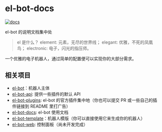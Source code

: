 # el-bot-docs

[![docs](https://github.com/ElpsyCN/el-bot-docs/workflows/docs/badge.svg)](https://docs.bot.elpsy.cn)

el-bot 的说明文档集中处

> el 是什么？
> element: 元素，无尽的世界线；
> elegant: 优雅，不死的凤凰鸟；
> electronic: 电子，闪光的指压师。

一个优雅的电子机器人，通过简单的配置便可以实现你的大部分需求。

## 相关项目

- [el-bot](https://github.com/YunYouJun/el-bot)：机器人主体
- [el-bot-api](https://github.com/ElpsyCN/el-bot-api): 提供一些插件的默认 API
- [el-bot-plugins](https://github.com/ElpsyCN/el-bot-plugins): el-bot 的官方插件集中地（你也可以提交 PR 或一些自己的插件链接到 README 里打广告）
- [el-bot-docs](https://github.com/ElpsyCN/el-bot-docs): el-bot 使用文档
- [el-bot-template](https://github.com/ElpsyCN/el-bot-template)：机器人模版（你可以直接使用它来生成你的机器人）
- [el-bot-web](https://github.com/ElpsyCN/el-bot-web): 控制面板（尚未开发完成）
